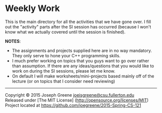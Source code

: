 Weekly Work
===========

This is the main directory for all the activities that we have gone over. I fill out the "activity" parts after the SI session has occurred (because I won't know what we actually covered until the session is finished).

__NOTES__:
- The assignments and projects supplied here are in no way mandatory. They only serve to hone your C++ programming skills.
- I much prefer working on topics that you guys want to go over rather than assumption. If there are any ideas/questions that you would like to work on during the SI sessions, please let me know.
- On default I will make worksheets/mini-projects based mainly off of the lecture (or on topics that I consider need reviewing)

-------------------------------------------------------------------------------

Copyright &copy; 2015 Joseph Greene <joeisgreene@csu.fullerton.edu>  
Released under [The MIT License] (http://opensource.org/licenses/MIT)  
Project located at <https://github.com/joegreene/2015-Spring-CS-121>
